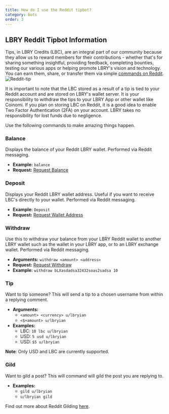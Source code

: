```yaml
---
title: How do I use the Reddit tipbot?
category: bots
order: 3
---
```


## LBRY Reddit Tipbot Information

Tips, in LBRY Credits (LBC), are an integral part of our community because they allow us to reward members for their contributions - whether that's for sharing something insightful, providing feedback, completing bounties, testing our various apps or helping promote LBRY's vision and technology. You can earn them, share, or transfer them via simple [commands on Reddit](https://np.reddit.com/r/lbry/wiki/tipbot).
![Reddit-tip](https://spee.ch/1/reddit-tip.png)

It is important to note that the LBC stored as a result of a tip is tied to your Reddit account and are stored on LBRY's wallet server. It is your responsibility to withdraw the tips to your LBRY App or other wallet like Coinomi. If you plan on storing LBC on Reddit, it is a good idea to enable Two Factor Authentication (2FA) on your account. LBRY takes no responsibility for lost funds due to negligence.

Use the following commands to make amazing things happen.

### Balance
Displays the balance of your Reddit LBRY wallet. Performed via Reddit messaging.

- **Example:** `balance`
- **Request:** [Request Balance](https://reddit.com/message/compose?to=lbryian&subject=Balance&message=balance)

### Deposit
Displays your Reddit LBRY wallet address. Useful if you want to receive LBC's directly to your wallet. Performed via Reddit messaging.

- **Example:** `Deposit`
- **Request:** [Request Wallet Address](https://www.reddit.com/message/compose?to=lbryian&subject=Deposit&message=deposit)

### Withdraw
Use this to withdraw your balance from your LBRY Reddit wallet to another LBRY wallet such as the wallet in your LBRY app, or to an LBRY exchange wallet. Performed via Reddit messaging.

- **Arguments:** `withdraw <amount> <address>`
- **Request:** [Request Withdraw](https://reddit.com/message/compose?to=lbryian&subject=Withdraw&message=withdraw%20%3Camount%3E%20%3Caddress%3E)
- **Example:** `withdraw bLXasdadsa32432soas2sadsa 10`

### Tip
Want to tip someone? This will send a tip to a chosen username from within a replying comment.

- **Arguments:**
  - `<amount> <currency> u/lbryian`
  - `<$+amount> u/lbryian`
- **Examples:**
  - LBC: `10 lbc u/lbryian`
  - USD: `5 usd u/lbryian`
  - USD: `$5 u/lbryian`

**Note**: Only USD and LBC are currently supported.

### Gild
Want to gild a post? This will command will gild the post you are replying to.

- **Examples:**
  - `gild u/lbryian`
  - `u/lbryian gild`

Find out more about Reddit Gilding [here](https://www.reddit.com/gilding).
